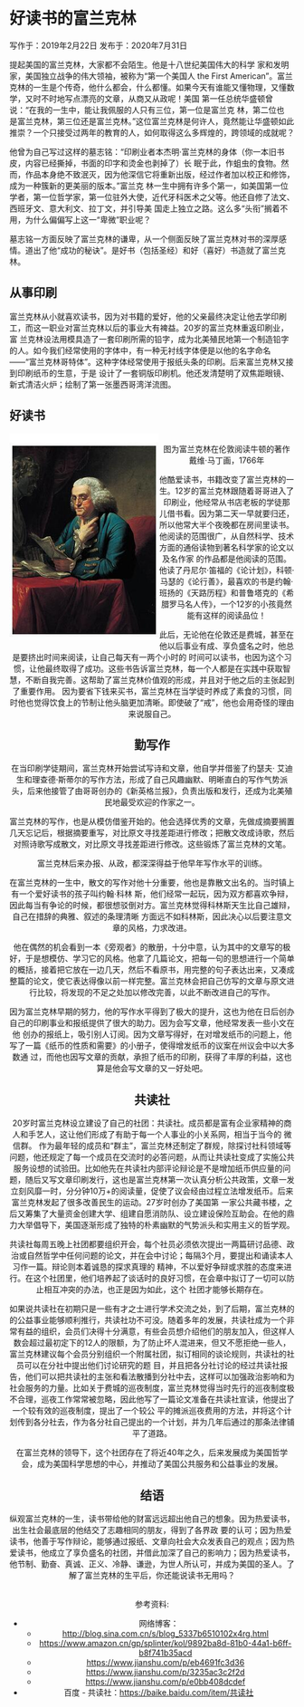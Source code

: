 # 好读书的富兰克林

写作于：2019年2月22日            发布于：2020年7月31日
<br>


提起美国的富兰克林，大家都不会陌生。他是十八世纪美国伟大的科学 家和发明家，美国独立战争的伟大领袖，被称为“第一个美国人 the First American”。富兰克林的一生是个传奇，他什么都会，什么都懂。如果今天有谁能又懂物理，又懂数学，又时不时地写点漂亮的文章，从商又从政呢！美国 第一任总统华盛顿曾说：“在我的一生中，能让我佩服的人只有三位，第一位是富兰克 林，第二位也 是富兰克林，第三位还是富兰克林。”这位富兰克林是何许人，竟然能让华盛顿如此推崇？一个只接受过两年的教育的人，如何取得这么多辉煌的，跨领域的成就呢？

他曾为自己写过这样的墓志铭：“印刷业者本杰明·富兰克林的身体（你一本旧书皮，内容已经撕掉，书面的印字和烫金也剥掉了）长 眠于此，作蛆虫的食物。然而，作品本身绝不致泯灭，因为他深信它将重新出版，经过作者加以校正和修饰，成为一种簇新的更美丽的版本。”富兰克 林一生中拥有许多个第一，如美国第一位学者，第一位哲学家，第一位驻外大使，近代牙科医术之父等。他还自修了法文、西班牙文、意大利文、拉丁文，并引导美 国走上独立之路。这么多“头衔”搁着不用，为什么偏偏写上这一“卑微”职业呢？

墓志铭一方面反映了富兰克林的谦卑，从一个侧面反映了富兰克林对书的深厚感情。道出了他“成功的秘诀”。是好书（包括圣经）和好（喜好）书造就了富兰克林。



## 从事印刷

富兰克林从小就喜欢读书，因为对书籍的爱好，他的父亲最终决定让他去学印刷工，而这一职业对富兰克林以后的事业大有裨益。20岁的富兰克林重返印刷业，富 兰克林设法用模具造了一套印刷所需的铅字，成为北美殖民地第一个制造铅字的人。如今我们经常使用的字体中，有一种无衬线字体便是以他的名字命名 ——“富兰克林哥特体”。这种字体经常使用于报纸头条的印刷。后来富兰克林又接到印刷纸币的生意，于是 设计了一套铜版印刷机。他还发清楚明了双焦距眼镜、新式清洁火炉；绘制了第一张墨西哥湾洋流图。



## 好读书

<div style='float:left; text-align: center;'><img align="left" style='float:left' src="images/franklin.jpg"><br>图为富兰克林在伦敦阅读牛顿的著作<br>戴维·马丁画，1766年<div>


他酷爱读书，书籍改变了富兰克林的一生。12岁的富兰克林跟随着哥哥进入了印刷业，他经常从书店老板的学徒那 儿借书看。因为第二天一早就要归还，所以他常大半个夜晚都在房间里读书。他阅读的范围很广，从自然科学、技术方面的通俗读物到著名科学家的论文以及名作家 的作品都是他阅读的范围。他读了丹尼尔·笛福的《论计划》，科顿·马瑟的《论行善》，最喜欢的书是约翰· 班扬的《天路历程》和普鲁塔克的《希腊罗马名人传》，一个12岁的小孩竟然能有这样的阅读品位！

此后，无论他在伦敦还是费城，甚至在他以后事业有成、享负盛名之时，他总是要挤出时间来阅读，让自己每天有一两个小时的 时间可以读书，也因为这个习惯，让他最终取得了成功。这些书告诉富兰克林，每一个人都是在实践中获取智慧，不断自我完善。这帮助了富兰克林价值观的形成，并且对于他之后的主张起到了重要作用。
因为要省下钱来买书，富兰克林在当学徒时养成了素食的习惯，同时他也觉得饮食上的节制让他头脑更加清晰。即使破了“戒”，他也会用奇怪的理由来说服自己。

 

## 勤写作

在当印刷学徒期间，富兰克林开始尝试写诗和文章，他自学并借鉴了约瑟夫· 艾迪生和理查德·斯蒂尔的写作方法，形成了自己风趣幽默、明晰直白的写作气势派头，后来他接管了由哥哥创办的《新英格兰报》，负责出版和发行，还成为北美殖民地最受欢迎的作家之一。 

富兰克林的写作，也是从模仿借鉴开始的。他会选择优秀的文章，先做成摘要搁置几天忘记后，根据摘要重写，对比原文寻找差距进行修改；把散文改成诗歌，然后对照诗歌写成散文，对比原文寻找差距进行修改。这些锻炼了富兰克林的文笔。

富兰克林后来办报、从政，都深深得益于他早年写作水平的训练。

在富兰克林的一生中，散文的写作对他十分重要，他也是靠散文出名的。当时镇上有一个爱好读书的孩子叫约翰·科林 斯，他们经常一起玩，因为双方都喜欢争辩，因此每当有争论的时候，都很想驳倒对方。富兰克林觉得科林斯天生比自己雄辩，自己在措辞的典雅、叙述的条理清晰 方面远不如科林斯，因此决心以后要注意文章的风格，力求改进。

他在偶然的机会看到一本《旁观者》的散册，十分中意，认为其中的文章写的极 好，于是想模仿、学习它的风格。他拿了几篇论文，把每一句的思想进行一个简单的概括，接着把它放在一边几天，然后不看原书，用完整的句子表达出来，又凑成 整篇的论文，使它表达得像以前一样完整。富兰克林会把自己仿写的文章与原文进行比较，将发现的不足之处加以修改完善，以此不断改进自己的写作。

因为富兰克林早期的努力，他的写作水平得到了极大的提升，这也为他在日后创办自己的印刷事业和报纸提供了很大的助力。因为会写文章，他经常发表一些小文在他 创办的报纸上，吸引别人订阅。因为文章写得好，在对增发纸币的问题上，他写了一篇《纸币的性质和需要》的小册子，使得增发纸币的议案在州议会中以大多数通 过，而他也因写文章的贡献，承担了纸币的印刷，获得了丰厚的利益，这也算是他会写文章的又一好处吧。



## 共读社

20岁时富兰克林设立建设了自己的社团：共读社。成员都是富有企业家精神的商人和手艺人，这让他们形成了有助于每一个人事业的小关系网，相当于当今的 微信群。 作为最年轻的成员和“群主”，富兰克林还制定了群规，除探讨社科领域等问题，他还规定了每一个成员在交流时的必答问题，从而让共读社变成了实施公共服务设想的试验田。比如他先在共读社内部评论辩论是不是增加纸币供应量的问题，随后又写文章印刷发行，这也是富兰克林第一次认真分析公共政策，文章一发立刻风靡一时，分分钟10万+的阅读量，促使了议会经由过程立法增发纸币。后来富兰克林发起了很多改善民生的运动。27岁时创办了美国第 一家公共藏书楼，之后又筹集了大量资金创建大学、组建自愿消防队、设立建设保险互助会。在他的鼎力大举倡导下，美国逐渐形成了独特的朴素幽默的气势派头和实用主义的哲学观。

共读社每周五晚上社团都要组织开会，每个社员必须依次提出一两篇研讨品德、政治或自然哲学中任何问题的论文，并在会中讨论；每隔3个月，要提出和诵读本人习作一篇。辩论则本着诚恳的探求真理的 精神，不以爱好争辩或求胜的态度来进行。在这个社团里，他们培养起了谈话时的良好习惯，在会章中拟订了一切可以防止相互冲突的办法，也正是因为如此，这个 社团才能够长期存在。

如果说共读社在初期只是一些有才之士进行学术交流之处，到了后期，富兰克林的的公益事业能够顺利推行，共读社功不可没。随着多年的发展，共读社成为一个非常有益的组织，会员们决得十分满意，有些会员想介绍他们的朋友加入，但这样人数会超过最初定下的12人的限额，为了防止坏人混进来，但又不愿拒绝一些人，富兰克林建议每个会员分别组织一个附属社团，拟订相同的谈论规则，共读社的社员可以在分社中提出他们讨论研究的题 目，并且把各分社讨论的经过共读社报告，他们可以把共读社的主张和看法散播到分社中去，这样可以加强政治影响和为社会服务的力量。比如关于费城的巡夜制度，富兰克林觉得当时先行的巡夜制度极不合理，巡夜工作常常被忽略，因此他写了一篇论文准备在共读社宣读，他提出了一个较有效的巡夜制度，提出了一个较公 平的摊派巡夜费用的方法，并将这个计划传到各分社去，作为各分社自己提出的一个计划，并为几年后通过的那条法律铺平了道路。

在富兰克林的领导下，这个社团存在了将近40年之久，后来发展成为美国哲学会，成为美国科学思想的中心，并推动了美国公共服务和公益事业的发展。



## 结语

纵观富兰克林的一生，读书带给他的财富远远超出他自己的想象。因为热爱读书，出生社会最底层的他结交了志趣相同的朋友，得到了各界政 要的认可；因为热爱读书，他善于写作辩论，能够通过报纸、文章向社会大众发表自己的观点；因为热爱读书，他成立了享负盛名的社团，并借此加深了自己的影响力；因为热爱读书，他节制、勤奋、真诚、正义、冷静、谦逊，为世人所认可，并成为美国的圣人。了解了富兰克林的生平后，你还能说读书无用吗？

 
<br>
参考资料:

- 网络博客：
  - http://blog.sina.com.cn/s/blog_5337b6510102x4rg.html
  - https://www.amazon.cn/gp/splinter/kol/9892ba8d-81b0-44a1-b6ff-b8f741b35acd
  - https://www.jianshu.com/p/eb4691fc3d36
  - https://www.jianshu.com/p/3235ac3c2f2d
  - https://www.jianshu.com/p/e0bb408dcdef
- 百度 - 共读社：https://baike.baidu.com/item/共读社